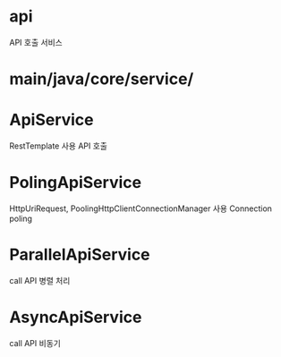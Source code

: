 # api
API 호출 서비스

# main/java/core/service/
# ApiService
RestTemplate 사용 API 호출

# PolingApiService
HttpUriRequest, PoolingHttpClientConnectionManager 사용
Connection poling

# ParallelApiService
call API 병렬 처리

# AsyncApiService
call API 비동기 
